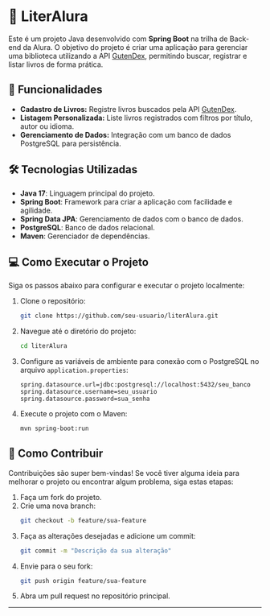 # 📖 LiterAlura

Este é um projeto Java desenvolvido com **Spring Boot** na trilha de Back-end da Alura. O objetivo do projeto é criar uma aplicação para gerenciar uma biblioteca utilizando a API [GutenDex](https://gutendex.com/), permitindo buscar, registrar e listar livros de forma prática.

## 🔗 Funcionalidades

- **Cadastro de Livros:** Registre livros buscados pela API [GutenDex](https://gutendex.com/).
- **Listagem Personalizada:** Liste livros registrados com filtros por título, autor ou idioma.
- **Gerenciamento de Dados:** Integração com um banco de dados PostgreSQL para persistência.

## 🛠️ Tecnologias Utilizadas

- **Java 17**: Linguagem principal do projeto.
- **Spring Boot**: Framework para criar a aplicação com facilidade e agilidade.
- **Spring Data JPA**: Gerenciamento de dados com o banco de dados.
- **PostgreSQL**: Banco de dados relacional.
- **Maven**: Gerenciador de dependências.

## 💻 Como Executar o Projeto

Siga os passos abaixo para configurar e executar o projeto localmente:

1. Clone o repositório:
    ```bash
    git clone https://github.com/seu-usuario/literAlura.git
    ```

2. Navegue até o diretório do projeto:
    ```bash
    cd literAlura
    ```

3. Configure as variáveis de ambiente para conexão com o PostgreSQL no arquivo `application.properties`:
    ```properties
    spring.datasource.url=jdbc:postgresql://localhost:5432/seu_banco
    spring.datasource.username=seu_usuario
    spring.datasource.password=sua_senha
    ```

4. Execute o projeto com o Maven:
    ```bash
    mvn spring-boot:run
    ```


## 🌟 Como Contribuir

Contribuições são super bem-vindas! Se você tiver alguma ideia para melhorar o projeto ou encontrar algum problema, siga estas etapas:

1. Faça um fork do projeto.
2. Crie uma nova branch:
    ```bash
    git checkout -b feature/sua-feature
    ```
3. Faça as alterações desejadas e adicione um commit:
    ```bash
    git commit -m "Descrição da sua alteração"
    ```
4. Envie para o seu fork:
    ```bash
    git push origin feature/sua-feature
    ```
5. Abra um pull request no repositório principal.

---


